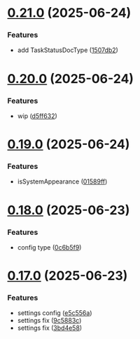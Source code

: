# [0.21.0](https://github.com/incmixlabs/utils/compare/v0.20.0...v0.21.0) (2025-06-24)


### Features

* add TaskStatusDocType ([1507db2](https://github.com/incmixlabs/utils/commit/1507db23c3600ed1a7f49c9fe49a381906e2d98b))



# [0.20.0](https://github.com/incmixlabs/utils/compare/v0.19.0...v0.20.0) (2025-06-24)


### Features

* wip ([d5ff632](https://github.com/incmixlabs/utils/commit/d5ff632fcaebb71ccef1e47a4573e20924d8ccd3))



# [0.19.0](https://github.com/incmixlabs/utils/compare/v0.18.0...v0.19.0) (2025-06-24)


### Features

* isSystemAppearance ([01589ff](https://github.com/incmixlabs/utils/commit/01589ff9e66bdea9b72a6496c16617601b49ba4a))



# [0.18.0](https://github.com/incmixlabs/utils/compare/v0.17.0...v0.18.0) (2025-06-23)


### Features

* config type ([0c6b5f9](https://github.com/incmixlabs/utils/commit/0c6b5f9352b73ee73f18739fa6f1fef17dd724cf))



# [0.17.0](https://github.com/incmixlabs/utils/compare/v0.16.0...v0.17.0) (2025-06-23)


### Features

* settings config ([e5c556a](https://github.com/incmixlabs/utils/commit/e5c556a081176b4e97838ec76b344e53e28eac99))
* settings fix ([9c5883c](https://github.com/incmixlabs/utils/commit/9c5883c8538fdab0c1fe6ff77729957ac5408ee9))
* settings fix ([3bd4e58](https://github.com/incmixlabs/utils/commit/3bd4e582b4e6aa23142ddd895cca575fd4fe6ecc))



